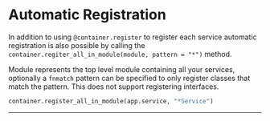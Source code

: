 # Automatic Registration

In addition to using `@container.register` to register each service automatic registration is also possible by
calling the `container.regiter_all_in_module(module, pattern = "*")` method.

Module represents the top level module containing all your services, optionally a `fnmatch` pattern can be specified
to only register classes that match the pattern. This does not support registering interfaces.

```python
container.register_all_in_module(app.service, "*Service")
```
****